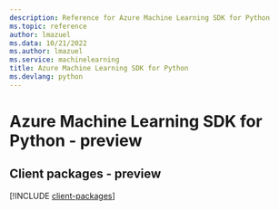 ```yaml
---
description: Reference for Azure Machine Learning SDK for Python
ms.topic: reference
author: lmazuel
ms.data: 10/21/2022
ms.author: lmazuel
ms.service: machinelearning
title: Azure Machine Learning SDK for Python
ms.devlang: python
---
```

# Azure Machine Learning SDK for Python - preview

## Client packages - preview
[!INCLUDE [client-packages](machine-learning-client-index.md)]